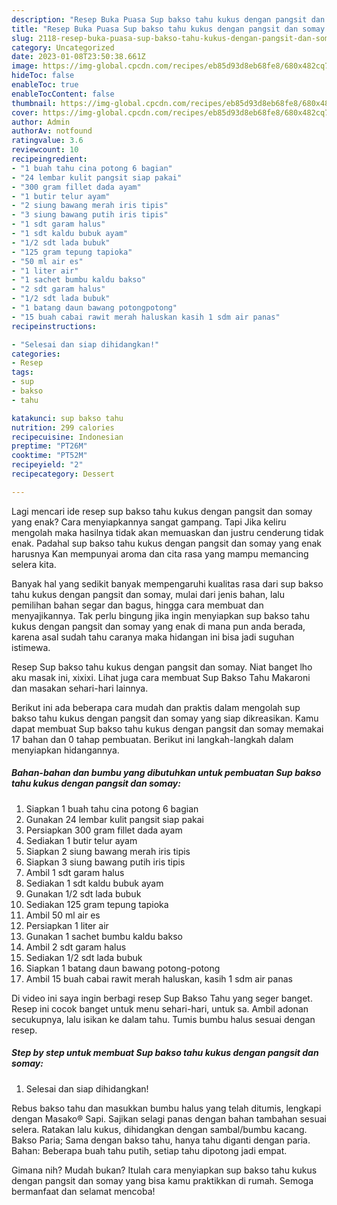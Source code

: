 ```yaml
---
description: "Resep Buka Puasa Sup bakso tahu kukus dengan pangsit dan somay yang Enak Banget"
title: "Resep Buka Puasa Sup bakso tahu kukus dengan pangsit dan somay yang Enak Banget"
slug: 2118-resep-buka-puasa-sup-bakso-tahu-kukus-dengan-pangsit-dan-somay-yang-enak-banget
category: Uncategorized
date: 2023-01-08T23:50:38.661Z
image: https://img-global.cpcdn.com/recipes/eb85d93d8eb68fe8/680x482cq70/sup-bakso-tahu-kukus-dengan-pangsit-dan-somay-foto-resep-utama.jpg
hideToc: false
enableToc: true
enableTocContent: false
thumbnail: https://img-global.cpcdn.com/recipes/eb85d93d8eb68fe8/680x482cq70/sup-bakso-tahu-kukus-dengan-pangsit-dan-somay-foto-resep-utama.jpg
cover: https://img-global.cpcdn.com/recipes/eb85d93d8eb68fe8/680x482cq70/sup-bakso-tahu-kukus-dengan-pangsit-dan-somay-foto-resep-utama.jpg
author: Admin
authorAv: notfound
ratingvalue: 3.6
reviewcount: 10
recipeingredient:
- "1 buah tahu cina potong 6 bagian"
- "24 lembar kulit pangsit siap pakai"
- "300 gram fillet dada ayam"
- "1 butir telur ayam"
- "2 siung bawang merah iris tipis"
- "3 siung bawang putih iris tipis"
- "1 sdt garam halus"
- "1 sdt kaldu bubuk ayam"
- "1/2 sdt lada bubuk"
- "125 gram tepung tapioka"
- "50 ml air es"
- "1 liter air"
- "1 sachet bumbu kaldu bakso"
- "2 sdt garam halus"
- "1/2 sdt lada bubuk"
- "1 batang daun bawang potongpotong"
- "15 buah cabai rawit merah haluskan kasih 1 sdm air panas"
recipeinstructions:

- "Selesai dan siap dihidangkan!"
categories:
- Resep
tags:
- sup
- bakso
- tahu

katakunci: sup bakso tahu 
nutrition: 299 calories
recipecuisine: Indonesian
preptime: "PT26M"
cooktime: "PT52M"
recipeyield: "2"
recipecategory: Dessert

---
```



Lagi mencari ide resep sup bakso tahu kukus dengan pangsit dan somay yang enak? Cara menyiapkannya sangat gampang. Tapi Jika keliru mengolah maka hasilnya tidak akan memuaskan dan justru cenderung tidak enak. Padahal sup bakso tahu kukus dengan pangsit dan somay yang enak harusnya Kan mempunyai aroma dan cita rasa yang mampu memancing selera kita.


Banyak hal yang sedikit banyak mempengaruhi kualitas rasa dari sup bakso tahu kukus dengan pangsit dan somay, mulai dari jenis bahan, lalu pemilihan bahan segar dan bagus, hingga cara membuat dan menyajikannya. Tak perlu bingung jika ingin menyiapkan sup bakso tahu kukus dengan pangsit dan somay yang enak di mana pun anda berada, karena asal sudah tahu caranya maka hidangan ini bisa jadi suguhan istimewa.

Resep Sup bakso tahu kukus dengan pangsit dan somay. Niat banget lho aku masak ini, xixixi. Lihat juga cara membuat Sup Bakso Tahu Makaroni dan masakan sehari-hari lainnya.


Berikut ini ada beberapa cara mudah dan praktis dalam mengolah sup bakso tahu kukus dengan pangsit dan somay yang siap dikreasikan. Kamu dapat membuat Sup bakso tahu kukus dengan pangsit dan somay memakai 17 bahan dan 0 tahap pembuatan. Berikut ini langkah-langkah dalam menyiapkan hidangannya.

<!--inarticleads1-->

##### Bahan-bahan dan bumbu yang dibutuhkan untuk pembuatan Sup bakso tahu kukus dengan pangsit dan somay:

1. Siapkan 1 buah tahu cina potong 6 bagian
1. Gunakan 24 lembar kulit pangsit siap pakai
1. Persiapkan 300 gram fillet dada ayam
1. Sediakan 1 butir telur ayam
1. Siapkan 2 siung bawang merah iris tipis
1. Siapkan 3 siung bawang putih iris tipis
1. Ambil 1 sdt garam halus
1. Sediakan 1 sdt kaldu bubuk ayam
1. Gunakan 1/2 sdt lada bubuk
1. Sediakan 125 gram tepung tapioka
1. Ambil 50 ml air es
1. Persiapkan 1 liter air
1. Gunakan 1 sachet bumbu kaldu bakso
1. Ambil 2 sdt garam halus
1. Sediakan 1/2 sdt lada bubuk
1. Siapkan 1 batang daun bawang potong-potong
1. Ambil 15 buah cabai rawit merah haluskan, kasih 1 sdm air panas


Di video ini saya ingin berbagi resep Sup Bakso Tahu yang seger banget. Resep ini cocok banget untuk menu sehari-hari, untuk sa. Ambil adonan secukupnya, lalu isikan ke dalam tahu. Tumis bumbu halus sesuai dengan resep. 

<!--inarticleads2-->

##### Step by step untuk membuat Sup bakso tahu kukus dengan pangsit dan somay:


1. Selesai dan siap dihidangkan!

Rebus bakso tahu dan masukkan bumbu halus yang telah ditumis, lengkapi dengan Masako® Sapi. Sajikan selagi panas dengan bahan tambahan sesuai selera. Ratakan lalu kukus, dihidangkan dengan sambal/bumbu kacang. Bakso Paria; Sama dengan bakso tahu, hanya tahu diganti dengan paria. Bahan: Beberapa buah tahu putih, setiap tahu dipotong jadi empat. 

Gimana nih? Mudah bukan? Itulah cara menyiapkan sup bakso tahu kukus dengan pangsit dan somay yang bisa kamu praktikkan di rumah. Semoga bermanfaat dan selamat mencoba!
